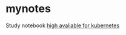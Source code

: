 mynotes
=======

Study notebook
[high avaliable for kubernetes](https://github.com/kubernetes/kubeadm/blob/master/docs/ha-considerations.md#options-for-software-load-balancing)
